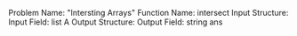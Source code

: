 Problem Name: "Intersting Arrays"
Function Name: intersect
Input Structure:
Input Field: list<int> A
Output Structure:
Output Field: string ans